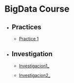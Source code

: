 # BigData Course

* ## Practices
   * [Practice 1](https://github.com/IgnacioCCM/Mineria_de_datos/tree/unit2/unit2/Practices/Practice1)
   
* ## Investigation
   * [Investigacion1_]()

   * [Investigacion2_]()